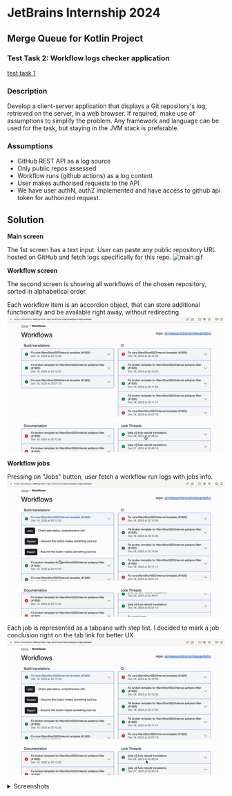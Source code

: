 # JetBrains Internship 2024
## Merge Queue for Kotlin Project
### Test Task 2: Workflow logs checker application
 [test task 1](https://github.com/alexarlord-boop/jb-intern/blob/main/task1.md)

### Description
Develop a client-server application that displays a Git repository's log, retrieved on the server, in a web browser. If required, make use of assumptions to simplify the problem. Any framework and language can be used for the task, but staying in the JVM stack is preferable.

### Assumptions
* GitHub REST API as a log source
* Only public repos assessed
* Workflow runs (github actions) as a log content
* User makes authorised requests to the API
* We have user authN, authZ implemented and have access to github api token for authorized request.

## Solution

**Main screen**

The 1st screen has a text input. User can paste any public repository URL hosted on GitHub and fetch logs specifically for this repo.
![main.gif](videos%2Fmain.gif)

**Workflow screen**

The second screen is showing all workflows of the chosen repository, sorted in alphabetical order.

Each workflow item is an accordion object, that can store additional functionality and be available right away, without redirecting.
![workflows.gif](videos%2Fworkflows.gif)


**Workflow jobs**

Pressing on "Jobs" button, user fetch a workflow run logs with jobs info.
![jobpress.gif](videos%2Fjobpress.gif)

Each job is represented as a tabpane with step list.
I decided to mark a job conclusion right on the tab link for better UX.
![joberror.gif](videos%2Fjoberror.gif)

<details><summary>Screenshots</summary>

![main.png](images%2Fpresentation%2Fmain.png)

![workflow.png](images%2Fpresentation%2Fworkflow.png)

![jobs.png](images%2Fpresentation%2Fjobs.png)

![errorjob.png](images%2Fpresentation%2Ferrorjob.png)
</details>